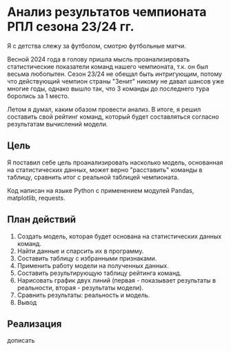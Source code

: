 # Анализ результатов чемпионата РПЛ сезона 23/24 гг.

Я с детства слежу за футболом, смотрю футбольные матчи. 

Весной 2024 года в голову пришла мысль проанализировать статистические показатели команд нашего чемпионата, т.к. он был весьма любопытен. Сезон 23/24 не обещал быть интригующим, потому что действующий чемпион страны "Зенит" никому не давал шансов уже многие годы, однако вышло так, что 3 команды до последнего тура боролись за 1 место. 

Летом я думал, каким обазом провести анализ. В итоге, я решил составить свой рейтинг команд, который будет составляться согласно результатам вычислений модели.

## Цель

Я поставил себе цель проанализировать насколько модель, основанная на статистических данных, может верно "расставить" команды в таблицу, сравнить итог с реальной таблицей чемпионата. 

Код написан на языке Python с применением модулей Pandas, matplotlib, requests.

## План действий

1. Создать модель, которая будет основана на статистических данных команд.
2. Найти данные и спарсить их в программу.
3. Составить таблицу с избранными признаками.
4. Применить работу модели на полученных данных.
5. Составить результирующую таблицу рейтинга команд.
6. Нарисовать график двух линий (первая - показывает результаты в реальности, вторая - результаты модели).
7. Сравнить результаты: реальность и модель.
8. Вывод

## Реализация 

дописать




